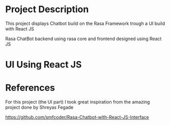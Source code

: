 # Project Description

This project displays Chatbot build on the Rasa Framework trough a UI build with React JS

Rasa ChatBot backend using rasa core and frontend designed using React JS 

# UI Using React JS





# References

For this project (the UI part) I took great inspiration from the amazing project done by Shreyas Fegade

https://github.com/smfcoder/Rasa-Chatbot-with-React-JS-Interface
 